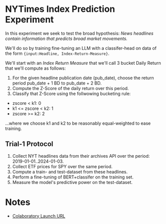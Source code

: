 # NYTimes Index Prediction Experiment
In this experiment we seek to test the broad hypothesis:  *News headlines contain information that predicts broad market movements.*

We'll do so by training fine-tuning an LLM with a classifer-head on data of the form `{input:Headline, Index-Return-Measure}`.

We'll start with an *Index Return Measure* that we'll call 3 bucket Daily Return that we'll compute as  follows:
1. For the given headline publication date (pub_date), choose the return period pub_date + 1 BD to pub_date + 2 BD.
2. Compute the Z-Score of the daily return over this period.
3. Classify that Z-Score using the follwowing bucketing rule:
  * zscore < k1: 0
  * k1 <= zscore < k2: 1
  * zscore >= k2: 2

...where we choose k1 and k2 to be reasonably equal-weighted to ease training.

## Trial-1 Protocol

1. Collect NYT headlines data from their archives API over the period: 2019-01-01..2024-01-03.
2. Collect ETF prices for SPY over the same period.
3. Compute a train- and test-dataset from these headlines.
4. Perform a fine-tuning of BERT+classifer on the training set.
5. Measure the model's predictive power on the test-dataset.



# Notes
* [Colaboratory Launch URL](https://research.google.com/colaboratory/)







